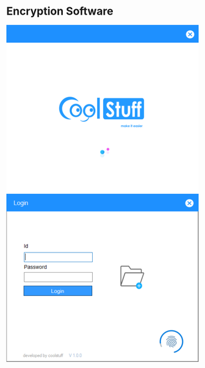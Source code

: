 # Encryption Software


<img src="./Pic/1.png" alt="Review" title="Review Project">
<img src="./Pic/2.png" alt="Review" title="Review Project">
